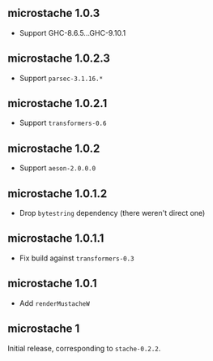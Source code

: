 ## microstache 1.0.3

- Support GHC-8.6.5...GHC-9.10.1

## microstache 1.0.2.3

- Support `parsec-3.1.16.*`

## microstache 1.0.2.1

- Support `transformers-0.6`

## microstache 1.0.2

- Support `aeson-2.0.0.0`

## microstache 1.0.1.2

- Drop `bytestring` dependency (there weren't direct one)

## microstache 1.0.1.1

- Fix build against `transformers-0.3`

## microstache 1.0.1

- Add `renderMustacheW`

## microstache 1

Initial release, corresponding to `stache-0.2.2`.
